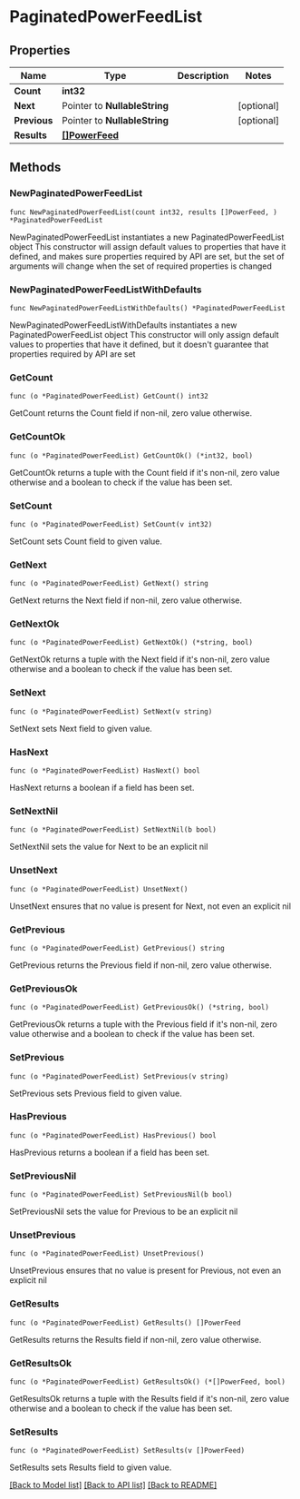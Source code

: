 # PaginatedPowerFeedList

## Properties

Name | Type | Description | Notes
------------ | ------------- | ------------- | -------------
**Count** | **int32** |  | 
**Next** | Pointer to **NullableString** |  | [optional] 
**Previous** | Pointer to **NullableString** |  | [optional] 
**Results** | [**[]PowerFeed**](PowerFeed.md) |  | 

## Methods

### NewPaginatedPowerFeedList

`func NewPaginatedPowerFeedList(count int32, results []PowerFeed, ) *PaginatedPowerFeedList`

NewPaginatedPowerFeedList instantiates a new PaginatedPowerFeedList object
This constructor will assign default values to properties that have it defined,
and makes sure properties required by API are set, but the set of arguments
will change when the set of required properties is changed

### NewPaginatedPowerFeedListWithDefaults

`func NewPaginatedPowerFeedListWithDefaults() *PaginatedPowerFeedList`

NewPaginatedPowerFeedListWithDefaults instantiates a new PaginatedPowerFeedList object
This constructor will only assign default values to properties that have it defined,
but it doesn't guarantee that properties required by API are set

### GetCount

`func (o *PaginatedPowerFeedList) GetCount() int32`

GetCount returns the Count field if non-nil, zero value otherwise.

### GetCountOk

`func (o *PaginatedPowerFeedList) GetCountOk() (*int32, bool)`

GetCountOk returns a tuple with the Count field if it's non-nil, zero value otherwise
and a boolean to check if the value has been set.

### SetCount

`func (o *PaginatedPowerFeedList) SetCount(v int32)`

SetCount sets Count field to given value.


### GetNext

`func (o *PaginatedPowerFeedList) GetNext() string`

GetNext returns the Next field if non-nil, zero value otherwise.

### GetNextOk

`func (o *PaginatedPowerFeedList) GetNextOk() (*string, bool)`

GetNextOk returns a tuple with the Next field if it's non-nil, zero value otherwise
and a boolean to check if the value has been set.

### SetNext

`func (o *PaginatedPowerFeedList) SetNext(v string)`

SetNext sets Next field to given value.

### HasNext

`func (o *PaginatedPowerFeedList) HasNext() bool`

HasNext returns a boolean if a field has been set.

### SetNextNil

`func (o *PaginatedPowerFeedList) SetNextNil(b bool)`

 SetNextNil sets the value for Next to be an explicit nil

### UnsetNext
`func (o *PaginatedPowerFeedList) UnsetNext()`

UnsetNext ensures that no value is present for Next, not even an explicit nil
### GetPrevious

`func (o *PaginatedPowerFeedList) GetPrevious() string`

GetPrevious returns the Previous field if non-nil, zero value otherwise.

### GetPreviousOk

`func (o *PaginatedPowerFeedList) GetPreviousOk() (*string, bool)`

GetPreviousOk returns a tuple with the Previous field if it's non-nil, zero value otherwise
and a boolean to check if the value has been set.

### SetPrevious

`func (o *PaginatedPowerFeedList) SetPrevious(v string)`

SetPrevious sets Previous field to given value.

### HasPrevious

`func (o *PaginatedPowerFeedList) HasPrevious() bool`

HasPrevious returns a boolean if a field has been set.

### SetPreviousNil

`func (o *PaginatedPowerFeedList) SetPreviousNil(b bool)`

 SetPreviousNil sets the value for Previous to be an explicit nil

### UnsetPrevious
`func (o *PaginatedPowerFeedList) UnsetPrevious()`

UnsetPrevious ensures that no value is present for Previous, not even an explicit nil
### GetResults

`func (o *PaginatedPowerFeedList) GetResults() []PowerFeed`

GetResults returns the Results field if non-nil, zero value otherwise.

### GetResultsOk

`func (o *PaginatedPowerFeedList) GetResultsOk() (*[]PowerFeed, bool)`

GetResultsOk returns a tuple with the Results field if it's non-nil, zero value otherwise
and a boolean to check if the value has been set.

### SetResults

`func (o *PaginatedPowerFeedList) SetResults(v []PowerFeed)`

SetResults sets Results field to given value.



[[Back to Model list]](../README.md#documentation-for-models) [[Back to API list]](../README.md#documentation-for-api-endpoints) [[Back to README]](../README.md)


